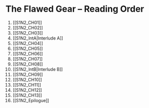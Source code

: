 ﻿# The Flawed Gear – Reading Order

1. [[S1N2_CH01]]
2. [[S1N2_CH02]]
3. [[S1N2_CH03]]
4. [[S1N2_IntA|Interlude A]]
5. [[S1N2_CH04]]
6. [[S1N2_CH05]]
7. [[S1N2_CH06]]
8. [[S1N2_CH07]]
9. [[S1N2_CH08]]
10. [[S1N2_IntB|Interlude B]]
11. [[S1N2_CH09]]
12. [[S1N2_CH10]]
13. [[S1N2_CH11]]
14. [[S1N2_CH12]]
15. [[S1N2_CH13]]
16. [[S1N2_Epilogue]]
